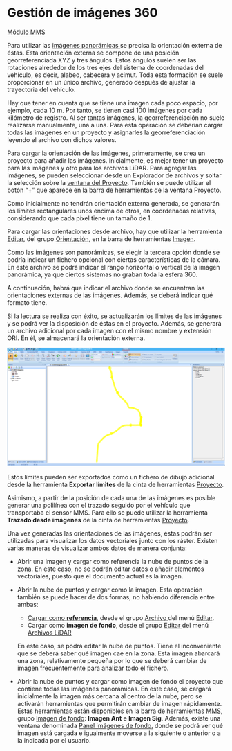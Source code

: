 # Gestión de imágenes 360

[Módulo MMS](./)

Para utilizar las [imágenes panorámicas ](archivos-de-imagen-360-mms.md)se precisa la orientación externa de éstas. Esta orientación externa se compone de una posición georreferenciada XYZ y tres ángulos. Estos ángulos suelen ser las rotaciones alrededor de los tres ejes del sistema de coordenadas del vehículo, es decir, alabeo, cabecera y acimut. Toda esta formación se suele proporcionar en un único archivo, generado después de ajustar la trayectoria del vehículo.

Hay que tener en cuenta que se tiene una imagen cada poco espacio, por ejemplo, cada 10 m. Por tanto, se tienen casi 100 imágenes por cada kilómetro de registro. Al ser tantas imágenes, la georreferenciación no suele realizarse manualmente, una a una. Para esta operación se deberían cargar todas las imágenes en un proyecto y asignarles la georreferenciación leyendo el archivo con dichos valores.

Para cargar la orientación de las imágenes, primeramente, se crea un proyecto para añadir las imágenes. Inicialmente, es mejor tener un proyecto para las imágenes y otro para los archivos LiDAR. Para agregar las imágenes, se pueden seleccionar desde un Explorador de archivos y soltar la selección sobre la [ventana del Proyecto](../introduccion/paneles-de-la-aplicacion/panel-proyecto.md). También se puede utilizar el botón “+” que aparece en la barra de herramientas de la ventana Proyecto.

Como inicialmente no tendrán orientación externa generada, se generarán los límites rectangulares unos encima de otros, en coordenadas relativas, considerando que cada píxel tiene un tamaño de 1.

Para cargar las orientaciones desde archivo, hay que utilizar la herramienta [Editar](../herramientas-para-imagenes/editar-orientacion-de-imagenes-desde-archivo.md), del grupo [Orientación](../fichas-de-herramientas/ficha-de-herramientas-imagen/orientacion.md), en la barra de herramientas [Imagen](../fichas-de-herramientas/ficha-de-herramientas-imagen/).

Como las imágenes son panorámicas, se elegir la tercera opción donde se podría indicar un fichero opcional con ciertas características de la cámara. En este archivo se podrá indicar el rango horizontal o vertical de la imagen panorámica, ya que ciertos sistemas no graban toda la esfera 360.

A continuación, habrá que indicar el archivo donde se encuentran las orientaciones externas de las imágenes. Además, se deberá indicar qué formato tiene.

Si la lectura se realiza con éxito, se actualizarán los límites de las imágenes y se podrá ver la disposición de éstas en el proyecto. Además, se generará un archivo adicional por cada imagen con el mismo nombre y extensión ORI. En él, se almacenará la orientación externa.

![Vista de un proyecto con im&#xE1;genes 360 cargadas](../../.gitbook/assets/image%20%2817%29.png)

Estos límites pueden ser exportados como un fichero de dibujo adicional desde la herramienta **Exportar límites** de la cinta de herramientas [Proyecto](../fichas-de-herramientas/ficha-de-herramientas-proyecto/limites-proyecto.md).

Asimismo, a partir de la posición de cada una de las imágenes es posible generar una polilínea con el trazado seguido por el vehículo que transportaba el sensor MMS. Para ello se puede utilizar la herramienta **Trazado desde imágenes** de la cinta de herramientas [Proyecto](../fichas-de-herramientas/ficha-de-herramientas-proyecto/limites-proyecto.md).

Una vez generadas las orientaciones de las imágenes, éstas podrán ser utilizadas para visualizar los datos vectoriales junto con los ráster. Existen varias maneras de visualizar ambos datos de manera conjunta:

* Abrir una imagen y cargar como referencia la nube de puntos de la zona. En este caso, no se podrán editar datos o añadir elementos vectoriales, puesto que el documento actual es la imagen.
* Abrir la nube de puntos y cargar como la imagen. Esta operación también se puede hacer de dos formas, no habiendo diferencia entre ambas:

  * [Cargar como **referencia**](../operaciones-con-archivos/abrir-archivos-de-referencia.md), desde el grupo [Archivo ](../fichas-de-herramientas/ficha-de-herramientas-editar/editar-archivo.md)del menú [Editar](../fichas-de-herramientas/ficha-de-herramientas-editar/).
  * Cargar como **imagen de fondo**, desde el grupo [Editar ](../fichas-de-herramientas/ficha-de-herramientas-archivos-lidar/editar-puntos-en-archivos-lidar.md)del menú [Archivos LiDAR](../fichas-de-herramientas/ficha-de-herramientas-archivos-lidar/)

  En este caso, se podrá editar la nube de puntos. Tiene el inconveniente que se deberá saber qué imagen cae en la zona. Esta imagen abarcará una zona, relativamente pequeña por lo que se deberá cambiar de imagen frecuentemente para analizar todo el fichero.

* Abrir la nube de puntos y cargar como imagen de fondo el proyecto que contiene todas las imágenes panorámicas. En este caso, se cargará inicialmente la imagen más cercana al centro de la nube, pero se activarán herramientas que permitirán cambiar de imagen rápidamente. Estas herramientas están disponibles en la barra de herramientas [MMS](../fichas-de-herramientas/ficha-de-herramientas-mms.md), grupo [Imagen de fondo](imagen-de-fondo.md): **Imagen Ant** e **Imagen Sig**. Además, existe una ventana denominada [Panel imágenes de fondo](../introduccion/paneles-de-la-aplicacion/panel-imagenes-de-fondo.md), donde se podrá ver qué imagen está cargada e igualmente moverse a la siguiente o anterior o a la indicada por el usuario.

